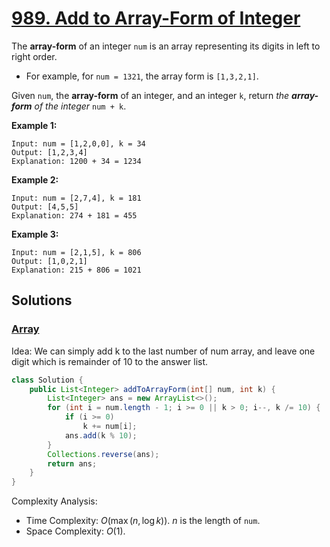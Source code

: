 # [989. Add to Array-Form of Integer](https://leetcode.com/problems/add-to-array-form-of-integer/)

The **array-form** of an integer `num` is an array representing its digits in left to right order.

- For example, for `num = 1321`, the array form is `[1,3,2,1]`.

Given `num`, the **array-form** of an integer, and an integer `k`, return _the **array-form** of the integer_ `num + k`.

**Example 1:**

```
Input: num = [1,2,0,0], k = 34
Output: [1,2,3,4]
Explanation: 1200 + 34 = 1234
```

**Example 2:**

```
Input: num = [2,7,4], k = 181
Output: [4,5,5]
Explanation: 274 + 181 = 455
```

**Example 3:**

```
Input: num = [2,1,5], k = 806
Output: [1,0,2,1]
Explanation: 215 + 806 = 1021
```

## Solutions
### [Array](AddToArrayFormOfInteger.java)

Idea: We can simply add k to the last number of num array, and leave one digit which is remainder of 10 to the answer list.

```java
class Solution {
    public List<Integer> addToArrayForm(int[] num, int k) {
        List<Integer> ans = new ArrayList<>();
        for (int i = num.length - 1; i >= 0 || k > 0; i--, k /= 10) {
            if (i >= 0)
                k += num[i];
            ans.add(k % 10);
        }
        Collections.reverse(ans);
        return ans;
    }
}
```

Complexity Analysis:

- Time Complexity: $O(\max(n,\log k))$. $n$ is the length of `num`.
- Space Complexity: $O(1)$.
